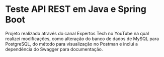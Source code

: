 <h1>Teste API REST em Java e Spring Boot </h1>
Projeto realizado através do canal Expertos Tech no YouTube na qual realizei modificações, como alteração do banco de dados de MySQL para PostgreSQL, do método para visualização no Postman e inclui a dependência do Swagger para documentação.
